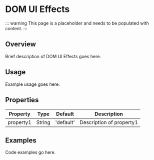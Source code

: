 # DOM UI Effects

::: warning
This page is a placeholder and needs to be populated with content.
:::

## Overview

Brief description of DOM UI Effects goes here.

## Usage

Example usage goes here.

## Properties

| Property | Type | Default | Description |
|----------|------|---------|-------------|
| property1 | String | 'default' | Description of property1 |

## Examples

Code examples go here.
